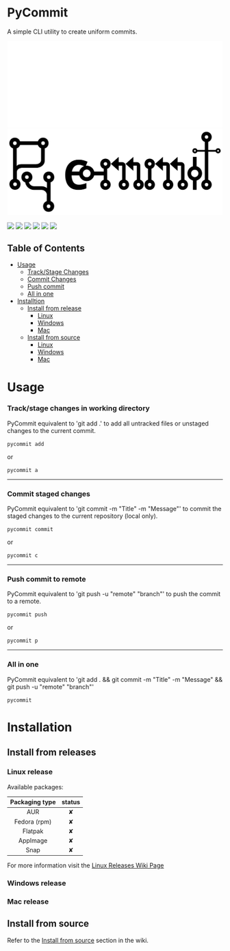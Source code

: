 # PyCommit

A simple CLI utility to create uniform commits.

![Py Commit Logo](imgs/pycommit_logo.svg#gh-dark-mode-only)
![Py Commit Logo](imgs/pycommit_logo_light.svg#gh-light-mode-only)

![](https://img.shields.io/github/last-commit/Antoine-Meloche/PyCommit?style=for-the-badge)
![](https://img.shields.io/maintenance/yes/2022?style=for-the-badge)
![](https://img.shields.io/github/license/Antoine-Meloche/PyCommit?style=for-the-badge)
![](https://img.shields.io/github/v/release/Antoine-Meloche/PyCommit?style=for-the-badge)
![](https://img.shields.io/github/issues-raw/Antoine-Meloche/PyCommit?style=for-the-badge)
![](https://img.shields.io/github/languages/top/Antoine-Meloche/PyCommit?style=for-the-badge)

## Table of Contents
* [Usage](#usage)
    * [Track/Stage Changes](#track/stage-changes-in-working-directory)
    * [Commit Changes](#commit-staged-changes)
    * [Push commit](#push-commit-to-remote)
    * [All in one](#all-in-one)
* [Installtion](#installation)
    * [Install from release](#install-from-releases)
        * [Linux](#linux-release)
        * [Windows](#windows-release)
        * [Mac](#mac-release)
    * [Install from source](#install-from-source)
        * [Linux](#linux)
        * [Windows](#windows)
        * [Mac](#mac)

# Usage

### Track/stage changes in working directory
PyCommit equivalent to 'git add .' to add all untracked files or unstaged changes to the current commit.

    pycommit add
or

    pycommit a
---
### Commit staged changes
PyCommit equivalent to 'git commit -m "Title" -m "Message"' to commit the staged changes to the current repository (local only).

    pycommit commit
or
    
    pycommit c
---
### Push commit to remote
PyCommit equivalent to 'git push -u "remote" "branch"' to push the commit to a remote.

    pycommit push
or

    pycommit p
---
### All in one
PyCommit equivalent to 'git add . && git commit -m "Title" -m "Message" && git push -u "remote" "branch"'

    pycommit

# Installation

## Install from releases

### Linux release
Available packages:

<!-- ✘ & ✔ -->

| Packaging type | status|
|:--------------:|:-----:|
|       AUR      |   ✘   |
|  Fedora (rpm)  |   ✘   |
|     Flatpak    |   ✘   |
|    AppImage    |   ✘   |
|      Snap      |   ✘   |

For more information visit the [Linux Releases Wiki Page](https://github.com/Antoine-Meloche/PyCommit/Wiki)

### Windows release

### Mac release

## Install from source

Refer to the [Install from source](https://github.com/Antoine-Meloche/PyCommit/wiki/Installation.md#install-from-source) section in the wiki.